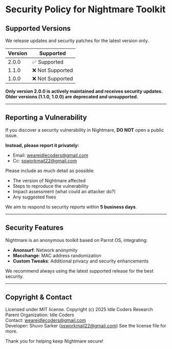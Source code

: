 # Security Policy for Nightmare Toolkit

## Supported Versions

We release updates and security patches for the latest version only.

| Version | Supported   |
|---------|-------------|
| 2.0.0   | :white_check_mark: Supported |
| 1.1.0   | :x: Not Supported |
| 1.0.0   | :x: Not Supported |

**Only version 2.0.0 is actively maintained and receives security updates. Older versions (1.1.0, 1.0.0) are deprecated and unsupported.**

---

## Reporting a Vulnerability

If you discover a security vulnerability in Nightmare, **DO NOT** open a public issue.

**Instead, please report it privately:**

- Email: [weareidlecoders@gmail.com](mailto:weareidlecoders@gmail.com)  
- Cc: [ssworkmail22@gmail.com](mailto:ssworkmail22@gmail.com)

Please include as much detail as possible:
- The version of Nightmare affected
- Steps to reproduce the vulnerability
- Impact assessment (what could an attacker do?)
- Any suggested fixes

We aim to respond to security reports within **5 business days**.

---

## Security Features

Nightmare is an anonymous toolkit based on Parrot OS, integrating:
- **Anonsurf**: Network anonymity
- **Macchange**: MAC address randomization
- **Custom Tweaks**: Additional privacy and security enhancements

We recommend always using the latest supported release for the best security.

---

## Copyright & Contact
Licensed under MIT license.
Copyright (c) 2025 Idle Coders Research  
Parent Organization: Idle Coders  
Contact: [weareidlecoders@gmail.com](mailto:weareidlecoders@gmail.com)  
Developer: Shuvo Sarker ([ssworkmail22@gmail.com](mailto:ssworkmail22@gmail.com))
See the license file for more.

Thank you for helping keep Nightmare secure!
